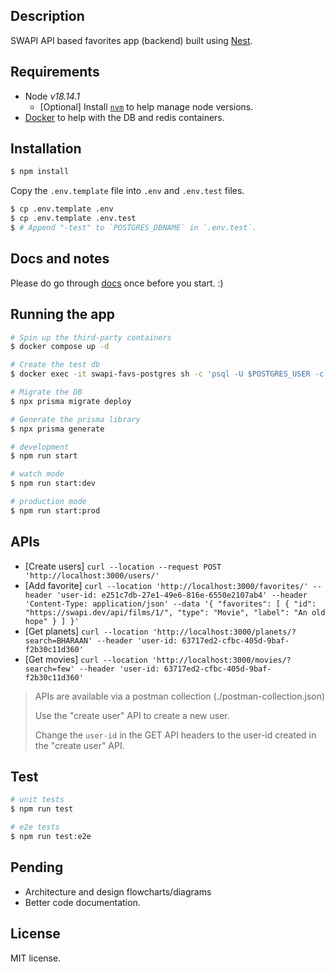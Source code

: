 ## Description

SWAPI API based favorites app (backend) built
using [Nest](https://github.com/nestjs/nest).

## Requirements

- Node _v18.14.1_
    - [Optional] Install [`nvm`](https://github.com/nvm-sh/nvm) to help manage
      node versions.
- [Docker](https://www.docker.com/products/docker-desktop/) to help with the DB
  and redis containers.

## Installation

```bash
$ npm install
```

Copy the `.env.template` file into `.env` and `.env.test` files.

```bash
$ cp .env.template .env
$ cp .env.template .env.test
$ # Append "-test" to `POSTGRES_DBNAME` in `.env.test`.
```

## Docs and notes

Please do go through [docs](./docs) once before you start. :)

## Running the app

```bash
# Spin up the third-party containers
$ docker compose up -d

# Create the test db
$ docker exec -it swapi-favs-postgres sh -c 'psql -U $POSTGRES_USER -c "CREATE DATABASE \"${POSTGRES_DB}-test\""' # or replace ${POSTGRES_DB}-test with your DB name in .env.test

# Migrate the DB
$ npx prisma migrate deploy

# Generate the prisma library
$ npx prisma generate

# development
$ npm run start

# watch mode
$ npm run start:dev

# production mode
$ npm run start:prod
```

## APIs

- [Create users] `curl --location --request POST 'http://localhost:3000/users/'`
- [Add favorite] `curl --location 'http://localhost:3000/favorites/'
  --header 'user-id: e251c7db-27e1-49e6-816e-6550e2107ab4'
  --header 'Content-Type: application/json'
  --data '{
  "favorites": [
  {
  "id": "https://swapi.dev/api/films/1/",
  "type": "Movie",
  "label": "An old hope"
  }
  ]
  }'`
- [Get planets] `curl --location 'http://localhost:3000/planets/?search=BHARAAN'
  --header 'user-id: 63717ed2-cfbc-405d-9baf-f2b30c11d360'`
- [Get movies] `curl --location 'http://localhost:3000/movies/?search=few'
  --header 'user-id: 63717ed2-cfbc-405d-9baf-f2b30c11d360'`

> APIs are available via a postman collection (./postman-collection.json)
>
> Use the "create user" API to create a new user.
>
> Change the `user-id` in the GET API headers to the user-id created in the "create user" API.

## Test

```bash
# unit tests
$ npm run test

# e2e tests
$ npm run test:e2e
```

## Pending

- Architecture and design flowcharts/diagrams
- Better code documentation.

## License

MIT license.

